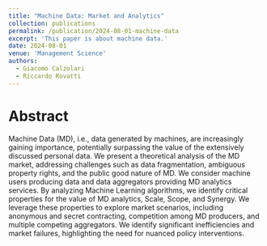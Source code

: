 ```yaml
---
title: "Machine Data: Market and Analytics"
collection: publications
permalink: /publication/2024-08-01-machine-data
excerpt: 'This paper is about machine data.'
date: 2024-08-01
venue: 'Management Science'
authors:
  - Giacomo Calzolari
  - Riccardo Rovatti
---
```


Abstract
=========

Machine Data (MD), i.e., data generated by machines, are increasingly gaining importance, potentially surpassing the value of the extensively discussed personal data. We present a theoretical analysis of the MD market, addressing challenges such as data fragmentation, ambiguous property rights, and the public good nature of MD. We consider machine users producing data and data aggregators providing MD analytics services. By analyzing Machine Learning algorithms, we identify critical properties for the value of MD analytics,  Scale, Scope, and Synergy. We leverage these properties to explore market scenarios, including anonymous and secret contracting, competition among MD producers, and multiple competing aggregators. We identify significant inefficiencies and market failures, highlighting the need for nuanced policy interventions.